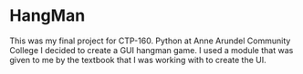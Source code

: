 # HangMan
This was my final project for CTP-160. Python at Anne Arundel Community College
I decided to create a GUI hangman game. 
I used a module that was given to me by the textbook that I was working with to create the UI.
